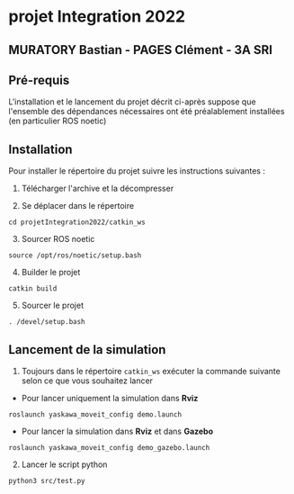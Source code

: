 # projet Integration 2022
## MURATORY Bastian - PAGES Clément - 3A SRI

## Pré-requis 

L'installation et le lancement du projet décrit ci-après suppose que l'ensemble des dépendances nécessaires ont été préalablement installées (en particulier ROS noetic)

## Installation

Pour installer le répertoire du projet suivre les instructions suivantes :

1. Télécharger l'archive et la décompresser

2. Se déplacer dans le répertoire
```
cd projetIntegration2022/catkin_ws
```

3. Sourcer ROS noetic
```
source /opt/ros/noetic/setup.bash
```

4. Builder le projet
```
catkin build
```

5. Sourcer le projet
```
. /devel/setup.bash
```

## Lancement de la simulation

1. Toujours dans le répertoire `catkin_ws` exécuter la commande suivante selon ce que vous souhaitez lancer
* Pour lancer uniquement la simulation dans **Rviz**
```
roslaunch yaskawa_moveit_config demo.launch
```
* Pour lancer la simulation dans **Rviz** et dans **Gazebo**
```
roslaunch yaskawa_moveit_config demo_gazebo.launch
```
2. Lancer le script python
```
python3 src/test.py
```

